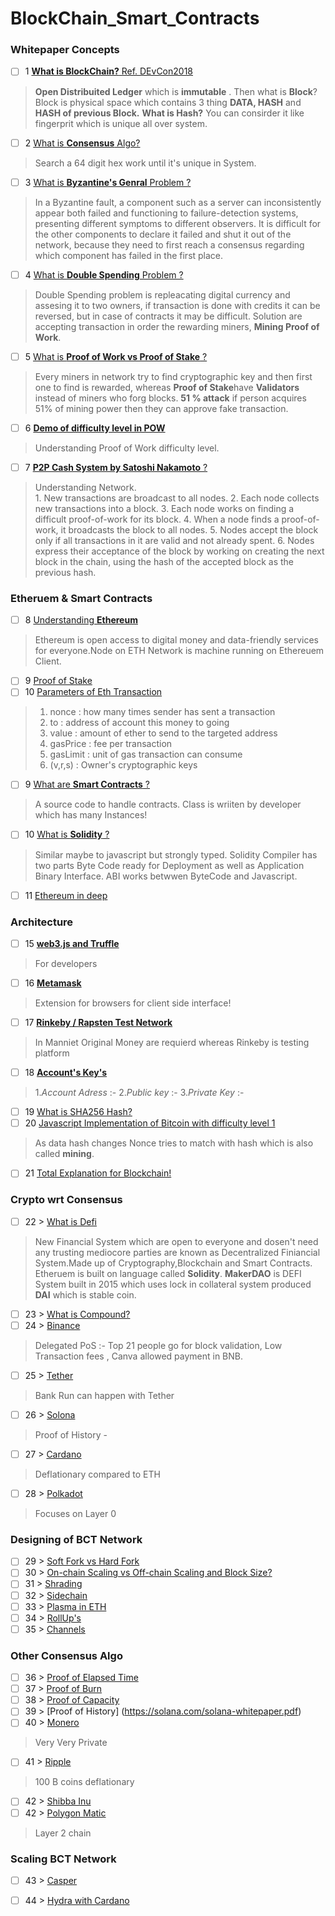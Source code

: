 # BlockChain_Smart_Contracts

### Whitepaper Concepts

- [ ] 1 [**What is BlockChain?** Ref. DEvCon2018](https://www.youtube.com/watch?v=HNCwbKAY7AM) 
> **Open Distribuited Ledger** which is **immutable** . Then what is **Block**? Block is physical space which contains 3 thing **DATA, HASH** and **HASH of previous Block.** **What is Hash?** You can consirder it like fingerprit which is unique all over system.  
- [ ] 2 [What is **Consensus** Algo?](https://channel9.msdn.com/Series/Beginners-Series-to-Blockchain/Consensus-algortihms-10-of-20)
>Search a 64 digit hex work until it's unique in System.
- [ ] 3 [What is **Byzantine's Genral** Problem ?](https://channel9.msdn.com/Series/Beginners-Series-to-Blockchain/Byzantine-Generals-Problem-4-of-20)
>In a Byzantine fault, a component such as a server can inconsistently appear both failed and functioning to failure-detection systems, presenting different symptoms to different observers. It is difficult for the other components to declare it failed and shut it out of the network, because they need to first reach a consensus regarding which component has failed in the first place.
- [ ] 4 [What is **Double Spending** Problem ?](https://channel9.msdn.com/Series/Beginners-Series-to-Blockchain/Double-spending-13-of-20)
>Double Spending problem is repleacating digital currency and assesing it to two owners, if transaction is done with credits it can be reversed, but in case of contracts it may be difficult. Solution are accepting transaction in order the rewarding miners, **Mining Proof of Work**.
- [ ] 5 [What is **Proof of Work vs Proof of Stake** ?](https://www.youtube.com/watch?v=M3EFi_POhps)
> Every miners in network try to find cryptographic key and then first one to find is rewarded, whereas **Proof of Stake**have **Validators** instead of miners who forg blocks. **51 % attack** if person acquires 51% of mining power then they can  approve fake transaction.
- [ ] 6 [**Demo of difficulty level in POW** ](https://github.com/kotharismeet-3/BlockChain_Smart_Contracts/blob/main/18BCE230_Prac3.ipynb)
>Understanding Proof of Work difficulty level. 
- [ ] 7 [**P2P Cash System by Satoshi Nakamoto** ?](https://bitcoin.org/bitcoin.pdf)
>Understanding Network.<br> 1. New transactions are broadcast to all nodes.
> 2. Each node collects new transactions into a block.
> 3. Each node works on finding a difficult proof-of-work for its block.
> 4. When a node finds a proof-of-work, it broadcasts the block to all nodes.
> 5. Nodes accept the block only if all transactions in it are valid and not already spent.
> 6. Nodes express their acceptance of the block by working on creating the next block in the
chain, using the hash of the accepted block as the previous hash.

### Etheruem & Smart Contracts

- [ ] 8 [Understanding **Ethereum**](https://www.youtube.com/watch?v=JD120_jN4ZU)
>Ethereum is open access to digital money and data-friendly services for everyone.Node on ETH Network is machine running on Ethereuem Client.
- [ ] 9 [Proof of Stake](https://www.youtube.com/watch?v=M3EFi_POhps)
- [ ] 10 [Parameters of Eth Transaction]()
> 1. nonce : how many times sender has sent a transaction
> 2. to : address of account this money to going
> 3. value : amount of ether to send to the targeted address
> 4. gasPrice : fee per transaction
> 5. gasLimit : unit of gas transaction can consume
> 6. (v,r,s) : Owner's cryptographic keys
- [ ] 9 [What are **Smart Contracts** ?]()
> A source code to handle contracts. Class is wriiten by developer which has many Instances! 
- [ ] 10 [What is **Solidity** ?](https://www.youtube.com/watch?v=ipwxYa-F1uY)
>Similar maybe to javascript but strongly typed. Solidity Compiler has two parts Byte Code ready for Deployment  as well as Application Binary Interface. ABI works betwwen ByteCode and Javascript.
- [ ] 11 [Ethereum in deep](http://web.archive.org/web/20131228111141/http://vbuterin.com/ethereum.html)

### Architecture

- [ ] 15 [**web3.js and Truffle**]()
>For developers 
- [ ] 16 [**Metamask**]()
> Extension for browsers for client side interface!
- [ ] 17 [**Rinkeby / Rapsten Test Network**]()
> In Manniet Original Money are requierd whereas Rinkeby is testing platform
- [ ] 18 [**Account's Key's**]()
> 1.*Account Adress* :- 
> 2.*Public key* :- 
> 3.*Private Key* :- 
- [ ] 19 [What is SHA256 Hash?](https://blockchaindemo.io)
- [ ] 20 [Javascript Implementation of Bitcoin with difficulty level 1](https://github.com/kotharismeet-3/BlockChain_Smart_Contracts/blob/main/18BCE230_PRAC2.js)
>As data hash changes Nonce tries to match with hash which is also called **mining**.
- [ ] 21 [Total Explanation for Blockchain!](https://andersbrownworth.com/blockchain/)

### Crypto wrt Consensus

- [ ] 22 > [What is Defi](https://www.youtube.com/watch?v=k9HYC0EJU6E)
>New Financial System which are open to everyone and dosen't need any trusting mediocore parties are known as Decentralized Finiancial System.Made up of Cryptography,Blockchain and Smart Contracts. Etheruem is built on language called **Solidity**. **MakerDAO** is DEFI System built in 2015 which uses lock in collateral system produced **DAI**
which is stable coin.
- [ ] 23 > [What is Compound?]()
- [ ] 24 > [Binance](https://www.youtube.com/watch?v=G0gmPW8N88M)
> Delegated PoS :- Top 21 people go for block validation, Low Transaction fees , Canva allowed payment in BNB.
- [ ] 25 > [Tether](https://www.youtube.com/watch?v=cK8bAA6H5PY)
> Bank Run can happen with Tether
- [ ] 26 >  [Solona](https://www.youtube.com/watch?v=1jzROE6EhxM)
> Proof of History - 
- [ ] 27 > [Cardano](https://www.youtube.com/watch?v=UMUztLQNqSI)
> Deflationary compared to ETH
- [ ] 28 > [Polkadot](https://www.youtube.com/watch?v=YlAdEQp6ekM)
> Focuses on Layer 0 

### Designing of BCT Network

- [ ] 29 > [Soft Fork vs Hard Fork](https://www.youtube.com/watch?v=Bu1GcyyFZ7w)
- [ ] 30 > [On-chain Scaling vs Off-chain Scaling and Block Size?](https://www.youtube.com/watch?v=9pJjtEeq-N4)
- [ ] 31 > [Shrading]()
- [ ] 32 > [Sidechain](https://www.youtube.com/watch?v=9pJjtEeq-N4)
- [ ] 33 > [Plasma in ETH]()
- [ ] 34 > [RollUp's](https://www.youtube.com/watch?v=6_nOYsvXMsE)
- [ ] 35 > [Channels]()

### Other Consensus Algo 

- [ ] 36 > [Proof of Elapsed Time]()
- [ ] 37 > [Proof of  Burn]()
- [ ] 38 > [Proof of Capacity]()
- [ ] 39 > [Proof of History] (https://solana.com/solana-whitepaper.pdf)
- [ ] 40 > [Monero](https://www.youtube.com/watch?v=B7sLnmlZ-kU)
> Very Very Private
- [ ] 41 > [Ripple](https://www.youtube.com/watch?v=dlxYUQIMzqo)
> 100 B coins deflationary
- [ ] 42 > [Shibba Inu](https://www.youtube.com/watch?v=jGjmOjD_F-o)
- [ ] 42 > [Polygon Matic](https://www.youtube.com/watch?v=GWUwFDFOipo)
> Layer 2 chain


### Scaling BCT Network

- [ ] 43 > [Casper](https://www.youtube.com/watch?v=GAywmwGToUI)
- [ ] 44 > [Hydra with Cardano](https://iohk.io/en/research/library/papers/hydrafast-isomorphic-state-channels/)



